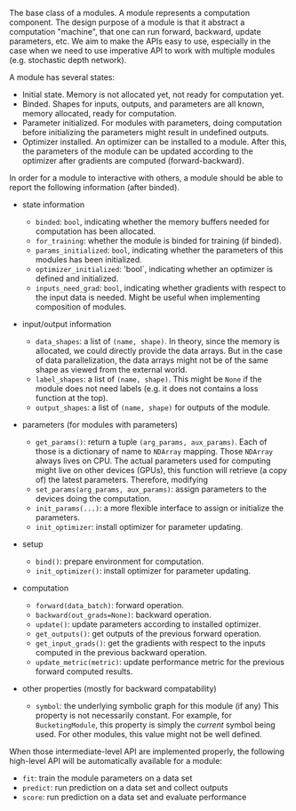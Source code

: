 The base class of a modules. A module represents a computation component. The design
purpose of a module is that it abstract a computation "machine", that one can run forward,
backward, update parameters, etc. We aim to make the APIs easy to use, especially in the
case when we need to use imperative API to work with multiple modules (e.g. stochastic
depth network).

A module has several states:

- Initial state. Memory is not allocated yet, not ready for computation yet.
- Binded. Shapes for inputs, outputs, and parameters are all known, memory allocated,
  ready for computation.
- Parameter initialized. For modules with parameters, doing computation before initializing
  the parameters might result in undefined outputs.
- Optimizer installed. An optimizer can be installed to a module. After this, the parameters
  of the module can be updated according to the optimizer after gradients are computed
  (forward-backward).

In order for a module to interactive with others, a module should be able to report the
following information (after binded).

- state information
    - `binded`: `bool`, indicating whether the memory buffers needed for computation
       has been allocated.
    - `for_training`: whether the module is binded for training (if binded).
    - `params_initialized`: `bool`, indicating whether the parameters of this modules
       has been initialized.
    - `optimizer_initialized`: 'bool`, indicating whether an optimizer is defined
       and initialized.
    - `inputs_need_grad`: `bool`, indicating whether gradients with respect to the
      input data is needed. Might be useful when implementing composition of modules.

- input/output information
    - `data_shapes`: a list of `(name, shape)`. In theory, since the memory is allocated,
      we could directly provide the data arrays. But in the case of data parallelization,
      the data arrays might not be of the same shape as viewed from the external world.
    - `label_shapes`: a list of `(name, shape)`. This might be `None` if the module does
      not need labels (e.g. it does not contains a loss function at the top).
    - `output_shapes`: a list of `(name, shape)` for outputs of the module.

- parameters (for modules with parameters)
    - `get_params()`: return a tuple `(arg_params, aux_params)`. Each of those
      is a dictionary of name to `NDArray` mapping. Those `NDArray` always lives on
      CPU. The actual parameters used for computing might live on other devices (GPUs),
      this function will retrieve (a copy of) the latest parameters. Therefore, modifying
    - `set_params(arg_params, aux_params)`: assign parameters to the devices
      doing the computation.
    - `init_params(...)`: a more flexible interface to assign or initialize the parameters.
    - `init_optimizer`: install optimizer for parameter updating.

- setup
    - `bind()`: prepare environment for computation.
    - `init_optimizer()`: install optimizer for parameter updating.

- computation
    - `forward(data_batch)`: forward operation.
    - `backward(out_grads=None)`: backward operation.
    - `update()`: update parameters according to installed optimizer.
    - `get_outputs()`: get outputs of the previous forward operation.
    - `get_input_grads()`: get the gradients with respect to the inputs computed
      in the previous backward operation.
    - `update_metric(metric)`: update performance metric for the previous forward
       computed results.

- other properties (mostly for backward compatability)
    - `symbol`: the underlying symbolic graph for this module (if any)
      This property is not necessarily constant. For example, for `BucketingModule`,
      this property is simply the *current* symbol being used. For other modules,
      this value might not be well defined.

When those intermediate-level API are implemented properly, the following
high-level API will be automatically available for a module:

- `fit`: train the module parameters on a data set
- `predict`: run prediction on a data set and collect outputs
- `score`: run prediction on a data set and evaluate performance

